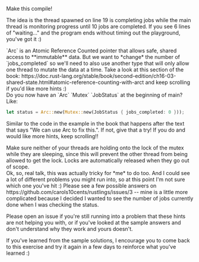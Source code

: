 Make this compile!

The idea is the thread spawned on line 19 is completing jobs while the main thread is monitoring progress until 10 jobs are completed.
If you see 6 lines of "waiting..." and the program ends without timing out the playground, you've got it :)

<div class="hint">
  `Arc` is an Atomic Reference Counted pointer that allows safe, shared access to **immutable** data. But we want to *change* the number of `jobs_completed` so we'll need to also use another type that will only allow one thread to mutate the data at a time.
  Take a look at this section of the book:
  https://doc.rust-lang.org/stable/book/second-edition/ch16-03-shared-state.html#atomic-reference-counting-with-arct
  and keep scrolling if you'd like more hints :)
</div>

<div class="hint">
  Do you now have an `Arc` `Mutex` `JobStatus` at the beginning of main? Like:

  ```rust
  let status = Arc::new(Mutex::new(JobStatus { jobs_completed: 0 }));
  ```
  Similar to the code in the example in the book that happens after the text that says "We can use Arc<T> to fix this.".
  If not, give that a try!
  If you do and would like more hints, keep scrolling!!
</div>

<div class="hint">
  Make sure neither of your threads are holding onto the lock of the mutex while they are sleeping, since this will prevent the other thread from being allowed to get the lock. Locks are automatically released when they go out of scope.
</div>

<div class="hint">
  Ok, so, real talk, this was actually tricky for *me* to do too.
  And I could see a lot of different problems you might run into, so at this point I'm not sure which one you've hit :)
  Please see a few possible answers on https://github.com/carols10cents/rustlings/issues/3 -- mine is a little more complicated because I decided I wanted to see the number of jobs currently done when I was checking the status.

  Please open an issue if you're still running into a problem that these hints are not helping you with, or if you've looked at the sample answers and don't understand why they work and yours doesn't.

  If you've learned from the sample solutions, I encourage you to come back to this exercise and try it again in a few days to reinforce what you've learned :)
</div>

